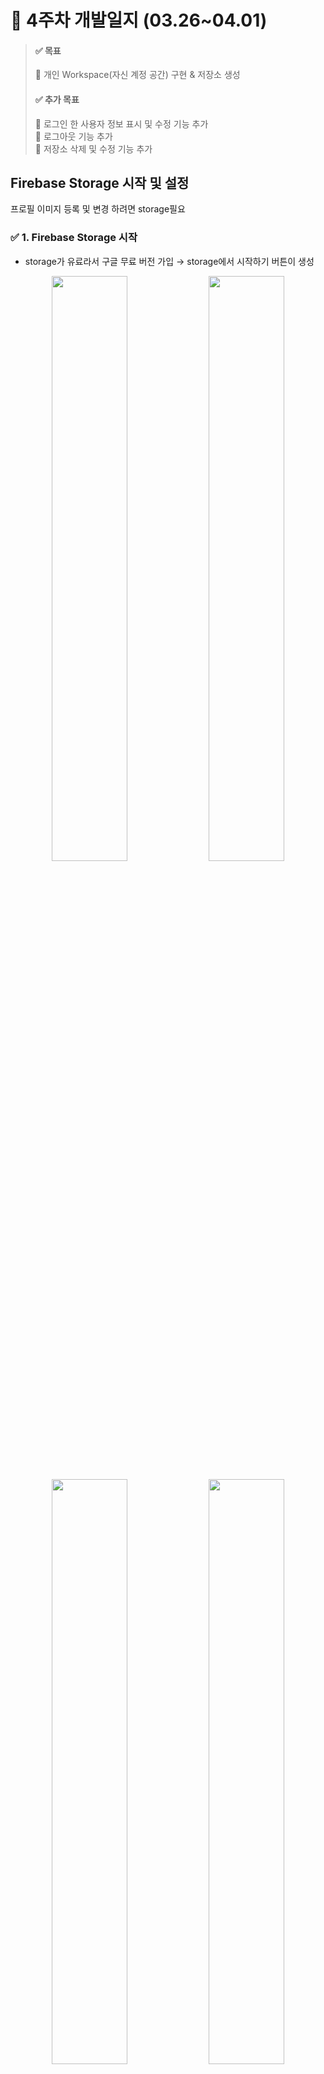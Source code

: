 # 📝 4주차 개발일지 (03.26~04.01)

> #### ✅ 목표
> 📌 개인 Workspace(자신 계정 공간) 구현 & 저장소 생성
> #### ✅ 추가 목표
> 📌 로그인 한 사용자 정보 표시 및 수정 기능 추가 <br>
> 📌 로그아웃 기능 추가 <br>
> 📌 저장소 삭제 및 수정 기능 추가


## Firebase Storage 시작 및 설정

프로필 이미지 등록 및 변경 하려면 storage필요

### **✅ 1. Firebase Storage 시작**

- storage가 유료라서 구글 무료 버전 가입 → storage에서 시작하기 버튼이 생성
<p align="center">  
     <img src="https://github.com/user-attachments/assets/825ea629-0bd7-4dc1-8fef-98536944a040" align="center" width="49%">  
     <img src="https://github.com/user-attachments/assets/7df128be-9687-42d3-a65d-b4b4dce13fda" align="center" width="49%">
</p>
<p align="center">  
     <img src="https://github.com/user-attachments/assets/732765e0-1a20-4a68-a64f-8a25382fcbcc" align="center" width="49%">  
     <img src="https://github.com/user-attachments/assets/1c55c6aa-f7cd-4bcf-94f9-dd635e16e1a9" align="center" width="49%">
</p>
<p align="left">  
     <img src="https://github.com/user-attachments/assets/2754b17d-3fad-41ea-8494-c57881d9ac28" align="center" width="50%"> 
</p>

### **✅ 2. Firebase Storage 설정**

- auth가 있는 경우에만 read/write허용가능 하도록 설정 변경
<p align="center">  
     <img src="https://github.com/user-attachments/assets/cca7c444-746f-49da-aba4-aa3960c168d1" align="center" width="49%">  
     <img src="https://github.com/user-attachments/assets/21a06af8-1a33-4cbc-b8a9-f0b6880d7179" align="center" width="49%">
</p>

## 로그인 한 사용자의 정보 표시

로그인한 사용자의 정보(닉네임, 프로필 이미지) 표시

### **✅ 1.** 이메일, 비밀번호 로그인 경우 : 닉네임은 회원가입시 닉네임, 프로필은 기본 이미지

![Image](https://github.com/user-attachments/assets/384823c4-d01d-45c0-8169-b7699acf23d9)

### **✅ 2.** 구글 로그인 경우 : 닉네임 및 프로필 이미지 모두 구글 계정 닉네임과 이미지

![Image](https://github.com/user-attachments/assets/636cd288-c3b5-4175-8e97-dbbe9cafcd9c)

## 프로필 이미지, 닉네임 변경 기능 구현 + 로그아웃 구현

### **✅ 1. 개인 정보 미니 창**

- 프로필 이미지 클릭시 작은 프로필 이미지, 닉네임, 계정에 대한 정보와 로그아웃 버튼이 있는 창 구현

  ![Image](https://github.com/user-attachments/assets/037ae0f9-a74c-4765-8e95-624c1b1d7390)

### **✅ 2. 프로필 이미지 변경 기능**

- 창안에 작은 프로필 이미지 클릭시 로컬에서 이미지 업로드 가능

   ![Image](https://github.com/user-attachments/assets/20a56bbb-3944-4ae6-affb-507cfd041445)
    
- 열기 한 뒤 잠시 로딩 시간 후 기존 프로필과 작은 프로필 모두 변경

  ![Image](https://github.com/user-attachments/assets/cd163972-8384-4f67-85d0-b94ceb60d162)

### **✅ 2. 닉네임 변경 기능**

- 닉네임 보이는 부분을 입력 창으로 하여 원래 닉네임을 지우고 원하는 닉네임 작성

  ![Image](https://github.com/user-attachments/assets/1844972f-f11b-406a-a029-25d13956f860)
    
- 닉네임 변경 하고 일정 로딩 시간 후 메인 타이틀 닉네임 변경

   ![Image](https://github.com/user-attachments/assets/6f8eb2b3-e41d-4652-972d-c47a7144331e)

### **✅ 3. 로그아웃 기능**

- 로그아웃 버튼 클릭 시 로그아웃 후 로그인 페이지로 이동
<p align="center">  
     <img src="https://github.com/user-attachments/assets/7c6cfa10-688f-4594-8d40-8a433f99a859" align="center" width="43%">  
     <img src="https://github.com/user-attachments/assets/c1b90129-5bf9-48bd-b416-cd639ee7cf6a" align="center" width="56%">
</p>

### **✅ 4. 문제 발생 및 해결**

문제 발생 : **이메일 로그인**을 했을경우 127.0.0.1 도메인에서는 정상적으로 닉네임과 이미지가 로드됨 <br>
**하지만 localhost 도메인에서는 구글계정 닉네임과 이미지가 로드되는 문제**
  
  - 개발자 모드(F12) → storage → local storage를 보면서 로그인, 로그아웃 실행 하면서 문제 원인 찾기
    
      - 127.0.0.1 도메인에서는 local storage에 닉네임과 이미지 값이 저장되어 있지 않음
        
      - localhost 도메인에서는 구글계정의 닉네임과 이미지 값이 저장되어 있음
        
      - firebase에서 구글 로그인을 구현하기 위해서는 도메인이 있어야 해서 localhost에서만 로그인이 가능함 <br>
      → 이를 통해 구글 로그인 코드에 문제 있다는 것을 발견

  - 코드 파악 및 수정
    
      - local storage에 정보를 저장하는 코드가 있어서 구글 계정 정보가 localhost 도메인에서 변경되지 않고 유지됨
        
      - Firebase Auth에서 로그인 정보를 관리하니까 굳이 Local Storage에 직접 저장하지 않아도 자동으로 갱신됨 따라서 관련 코드 삭제
        
      - 관련 코드 삭제 함으로써 닉네임 변경 시 새로고침을 하면 변경된 닉네임이 유지되지 않음 <br>
          → 닉네임 변경 코드에서 local storage에 저장하여 새로고침을 해도 유지되도록 변경
